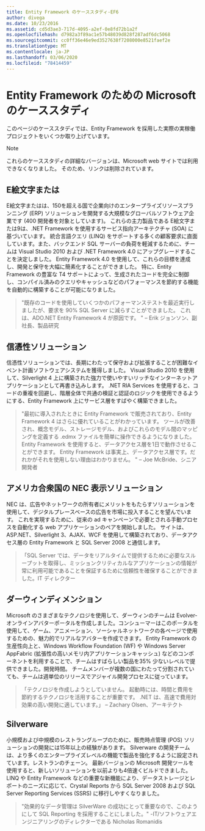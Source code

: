 ```yaml
---
title: Entity Framework のケーススタディ-EF6
author: divega
ms.date: 10/23/2016
ms.assetid: cd5d3ae3-717d-4095-a2ef-0e8fd72b1a2f
ms.openlocfilehash: d7982a3f89ac1e57b48039d828f287adf6dc5068
ms.sourcegitcommit: cc0ff36e46e9ed3527638f7208000e8521faef2e
ms.translationtype: MT
ms.contentlocale: ja-JP
ms.lasthandoff: 03/06/2020
ms.locfileid: "78414459"
---
```

# <a name="microsoft-case-studies-for-entity-framework"></a>Entity Framework のための Microsoft のケーススタディ
このページのケーススタディでは、Entity Framework を採用した実際の実稼働プロジェクトをいくつか取り上げています。
> [!NOTE]
> これらのケーススタディの詳細なバージョンは、Microsoft web サイトでは利用できなくなりました。 そのため、リンクは削除されています。

## <a name="epicor"></a>E絵文字または
E絵文字またはは、150を超える国で企業向けのエンタープライズリソースプランニング (ERP) ソリューションを開発する大規模なグローバルソフトウェア企業です (400 開発者を対象としています)。
これらの主力製品である E絵文字または9は、.NET Framework を使用するサービス指向アーキテクチャ (SOA) に基づいています。
統合言語クエリ (LINQ) をサポートする多くの顧客要求に直面しています。また、バックエンド SQL サーバーの負荷を軽減するために、チームは Visual Studio 2010 および .NET Framework 4.0 にアップグレードすることを決定しました。
Entity Framework 4.0 を使用して、これらの目標を達成し、開発と保守を大幅に簡素化することができました。
特に、Entity Framework の豊富な T4 サポートによって、生成されたコードを完全に制御し、コンパイル済みのクエリやキャッシュなどのパフォーマンスを節約する機能を自動的に構築することが可能になりました。

> "既存のコードを使用していくつかのパフォーマンステストを最近実行しましたが、要求を 90% SQL Server に減らすことができました。
これは、ADO.NET Entity Framework 4 が原因です。 " – Erik ジョンソン、副社長、製品研究  

## <a name="veracity-solutions"></a>信憑性ソリューション
信憑性ソリューションでは、長期にわたって保守および拡張することが困難なイベント計画ソフトウェアシステムを獲得しました。 Visual Studio 2010 を使用して、Silverlight 4 上に構築された強力で使いやすいリッチなインターネットアプリケーションとして再書き込みします。
.NET RIA Services を使用すると、コードの重複を回避し、階層全体で共通の検証と認証のロジックを使用できるようにする、Entity Framework 上にサービス層をすばやく構築できました。  

> "最初に導入されたときに Entity Framework で販売されており、Entity Framework 4 はさらに優れていることがわかっています。
ツールが改善され、概念モデル、ストレージモデル、およびこれらのモデル間のマッピングを定義する .edmx ファイルを簡単に操作できるようになりました。Entity Framework を使用すると、データアクセス層を1日で動作させることができます。
Entity Framework は事実上、データアクセス層です。だれかがそれを使用しない理由はわかりません。 " – Joe McBride、シニア開発者

## <a name="nec-display-solutions-of-america"></a>アメリカ合衆国の NEC 表示ソリューション
NEC は、広告やネットワークの所有者にメリットをもたらすソリューションを使用して、デジタルプレースベースの広告を市場に投入することを望んでいます。
これを実現するために、従来の ad キャンペーンで必要とされる手動プロセスを自動化する web アプリケーションのペアを開始しました。
サイトは、ASP.NET、Silverlight 3、AJAX、WCF を使用して構築されており、データアクセス層の Entity Framework と SQL Server 2008 と通信します。

> 「SQL Server では、データをリアルタイムで提供するために必要なスループットを取得し、ミッションクリティカルなアプリケーションの情報が常に利用可能であることを保証するために信頼性を確保することができました。IT ディレクター

## <a name="darwin-dimensions"></a>ダーウィンディメンション
Microsoft のさまざまなテクノロジを使用して、ダーウィンのチームは Evolver-オンラインアバターポータルを作成しました。コンシューマーはこのポータルを使用して、ゲーム、アニメーション、ソーシャルネットワークの各ページで使用するための、魅力的でリアルなアバターを作成できます。
Entity Framework の生産性向上と、Windows Workflow Foundation (WF) や Windows Server AppFabric (拡張性の高いメモリ内アプリケーションキャッシュ) などのコンポーネントを利用することで、チームはすばらしい製品を35% 少ないレベルで提供できました。開発時間。
チームメンバーが複数の国にわたって分割されていても、チームは週単位のリリースでアジャイル開発プロセスに従っています。

 > 「テクノロジを作成しようとしていません。 起動時には、時間と費用を節約するテクノロジを活用することが重要です。
 .NET は、高速で費用対効果の高い開発に適しています。」 – Zachary Olsen、アーキテクト  

## <a name="silverware"></a>Silverware
小規模および中規模のレストラングループのために、販売時点管理 (POS) ソリューションの開発には15年以上の経験があります。 Silverware の開発チームは、より多くのエンタープライズレベルの機能で製品を強化するように設定されています。レストランのチェーン。
最新バージョンの Microsoft 開発ツールを使用すると、新しいソリューションを以前よりも4倍速くビルドできました。
LINQ や Entity Framework などの重要な新機能により、データストレージとレポートのニーズに応じて、Crystal Reports から SQL Server 2008 および SQL Server Reporting Services (SSRS) に移行しやすくなりました。

> "効果的なデータ管理は SilverWare の成功にとって重要なので、このようにして SQL Reporting を採用することにしました。" -IT/ソフトウェアエンジニアリングのディレクターである Nicholas Romanidis

